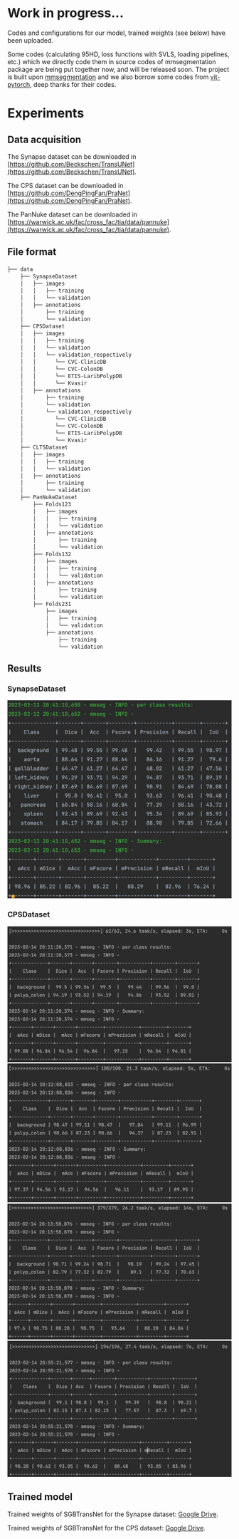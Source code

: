 # Work in progress...

Codes and configurations for our model, trained weights (see below) have been uploaded.

Some codes (calculating 95HD, loss functions with SVLS, loading pipelines, etc.) which we directly code them in source codes of mmsegmentation package are being put together now, and will be released soon. The project is built upon [mmsegmentation](https://github.com/open-mmlab/mmsegmentation) and we also borrow some codes from [vit-pytorch](https://github.com/lucidrains/vit-pytorch), deep thanks for their codes.

# Experiments
## Data acquisition
The Synapse dataset can be downloaded in [https://github.com/Beckschen/TransUNet](https://github.com/Beckschen/TransUNet).

The CPS dataset can be downloaded in [https://github.com/DengPingFan/PraNet](https://github.com/DengPingFan/PraNet).

The PanNuke dataset can be downloaded in [https://warwick.ac.uk/fac/cross_fac/tia/data/pannuke](https://warwick.ac.uk/fac/cross_fac/tia/data/pannuke).
## File format
```
├── data
    ├── SynapseDataset
    │   ├── images
    │   │   ├── training
    │   │   └── validation
    │   ├── annotations
    │       ├── training
    │       └── validation
    ├── CPSDataset
    │   ├── images
    │   │   ├── training
    │   │   └── validation
    │   │   └── validation_respectively
    │   │      └── CVC-ClinicDB
    │   │      └── CVC-ColonDB
    │   │      └── ETIS-LaribPolypDB
    │   │      └── Kvasir
    │   ├── annotations
    │       ├── training
    │       └── validation
    │       └── validation_respectively
    │          └── CVC-ClinicDB
    │          └── CVC-ColonDB
    │          └── ETIS-LaribPolypDB
    │          └── Kvasir
    ├── CLTSDataset
    │   ├── images
    │   │   ├── training
    │   │   └── validation
    │   ├── annotations
    │       ├── training
    │       └── validation
    ├── PanNukeDataset
        ├── Folds123
        │   ├── images
        │   │   ├── training
        │   │   └── validation
        │   ├── annotations
        │       ├── training
        │       └── validation
        ├── Folds132
        │   ├── images
        │   │   ├── training
        │   │   └── validation
        │   ├── annotations
        │       ├── training
        │       └── validation
        ├── Folds231
            ├── images
            │   ├── training
            │   └── validation
            ├── annotations
                ├── training
                └── validation
```
## Results
### SynapseDataset
![image](https://github.com/BerenChou/SGBTransNet/blob/main/results/Synapae_Results.jpg)
### CPSDataset
![image](https://github.com/BerenChou/SGBTransNet/blob/main/results/CVC-ClinicDB_Results.jpg)
![image](https://github.com/BerenChou/SGBTransNet/blob/main/results/Kvasir_Results.jpg)
![image](https://github.com/BerenChou/SGBTransNet/blob/main/results/CVC-ColonDB_Results.jpg)
![image](https://github.com/BerenChou/SGBTransNet/blob/main/results/ETIS_Results.jpg)
## Trained model
Trained weights of SGBTransNet for the Synapse dataset: [Google Drive](https://drive.google.com/file/d/1VR-3Nyz1yq2foorOZY-dxmCvhcyz-R9S/view?usp=sharing).

Trained weights of SGBTransNet for the CPS dataset: [Google Drive](https://drive.google.com/file/d/1jdrLCooxc03hhsAD5t9JBkhYTZFDE9fm/view?usp=sharing).

